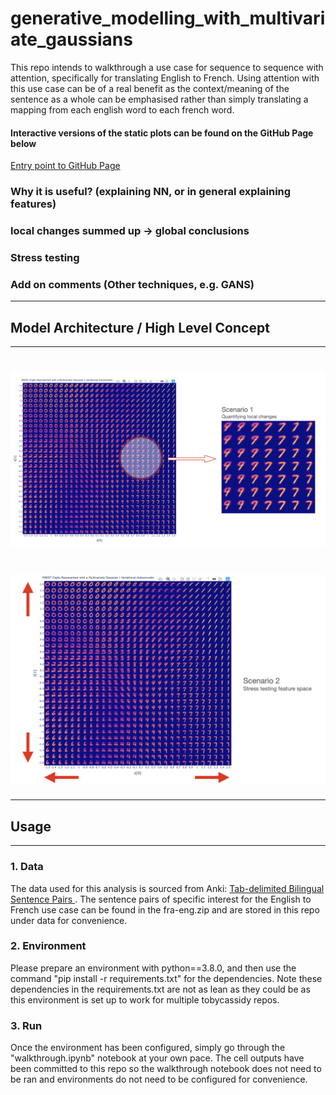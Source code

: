# generative_modelling_with_multivariate_gaussians

This repo intends to walkthrough a use case for sequence to sequence with attention, specifically for translating English to French. Using attention with this use case can be of a real benefit as the context/meaning of the sentence as a whole can be emphasised rather than simply translating a mapping from each english word to each french word. 

#### Interactive versions of the static plots can be found on the GitHub Page below 

[Entry point to GitHub Page](https://tobycassidy.github.io/generative_modelling_with_multivariate_gaussians/)


### Why it is useful? (explaining NN, or in general explaining features)
### local changes summed up -> global conclusions 
### Stress testing 
### Add on comments (Other techniques, e.g. GANS)



---
## Model Architecture / High Level Concept
---
# ![local_changes](concepts/local_changes.png)
# ![stress_testing](concepts/stress_testing.png)

---
## Usage
---
### 1. Data 
The data used for this analysis is sourced from Anki: [Tab-delimited Bilingual Sentence Pairs ](http://www.manythings.org/anki/). The sentence pairs of specific interest for the English to French use case can be found in the fra-eng.zip and are stored in this repo under data for convenience.

### 2. Environment
Please prepare an environment with python==3.8.0, and then use the command "pip install -r requirements.txt" for the dependencies. Note these dependencies in the requirements.txt are not as lean as they could be as this environment is set up to work for multiple tobycassidy repos. 

### 3. Run
Once the environment has been configured, simply go through the "walkthrough.ipynb" notebook at your own pace. The cell outputs have been committed to this repo so the walkthrough notebook does not need to be ran and environments do not need to be configured for convenience.  
